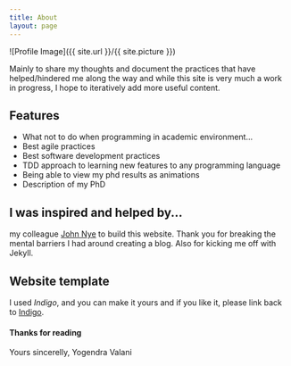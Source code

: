 ```yaml
---
title: About
layout: page
---
```

![Profile Image]({{ site.url }}/{{ site.picture }})


Mainly to share my thoughts and document the practices that have helped/hindered me along the way and while this site is very much a work in progress, I hope to iteratively add more useful content.

## Features

* What not to do when programming in academic environment...
* Best agile practices
* Best software development practices
* TDD approach to learning new features to any programming language
* Being able to view my phd results as animations
* Description of my PhD


## I was inspired and helped by...

my colleague [John Nye][8] to build this website. Thank you for breaking the mental barriers I had around creating a blog.
Also for kicking me off with Jekyll.

## Website template

I used *Indigo*, and you can make it yours and if you like it, please link back to <a href="https://github.com/sergiokopplin/indigo">Indigo</a>.

#### Thanks for reading

Yours sincerelly, Yogendra Valani


 [1]: http://mademistakes.com/about/
 [2]: http://mademistakes.com/work/jekyll-themes/
 [3]: http://automattic.com/
 [4]: http://alistapart.com/
 [5]: http://www.smashingmagazine.com/
 [6]: https://github.com/
 [7]: http://sauer.io
 [8]: http://jnye.co
 [9]: #
 [10]: #
